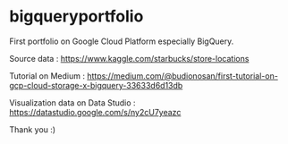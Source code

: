# bigqueryportfolio
First portfolio on Google Cloud Platform especially BigQuery.

Source data : https://www.kaggle.com/starbucks/store-locations

Tutorial on Medium : https://medium.com/@budionosan/first-tutorial-on-gcp-cloud-storage-x-bigquery-33633d6d13db

Visualization data on Data Studio : https://datastudio.google.com/s/ny2cU7yeazc

Thank you :)
